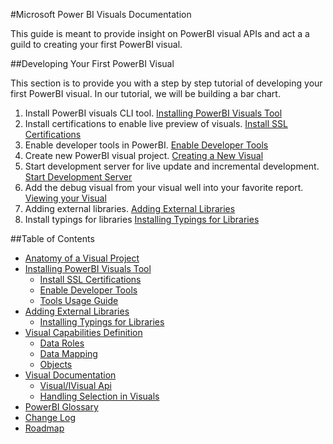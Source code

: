 #Microsoft Power BI Visuals Documentation

This guide is meant to provide insight on PowerBI visual APIs and act a a guild to creating your first PowerBI visual.
 
##Developing Your First PowerBI Visual
 
This section is to provide you with a step by step tutorial of developing your first PowerBI visual. In our tutorial, we will be building a bar chart.

1. Install PowerBI visuals CLI tool. [Installing PowerBI Visuals Tool](tools/README.md#installation)
2. Install certifications to enable live preview of visuals. [Install SSL Certifications](tools/CertificateSetup.md)
3. Enable developer tools in PowerBI. [Enable Developer Tools](tools/DebugVisualSetup.md)
4. Create new PowerBI visual project. [Creating a New Visual](tools/usage.md#creating-a-new-visual)
5. Start development server for live update and incremental development. [Start Development Server](tools/usage.md#testing-your-visual-in-powerbi)
6. Add the debug visual from your visual well into your favorite report. [Viewing your Visual](tools/usage.md#viewing-your-visual-in-powerbi)
7. Adding external libraries. [Adding External Libraries](Tutorial/ExternalLibraries.md)
8. Install typings for libraries [Installing Typings for Libraries](Tutorial/Typings.md)

##Table of Contents

* [Anatomy of a Visual Project](VisualProject.md)
* [Installing PowerBI Visuals Tool](tools/README.md#installation)
    * [Install SSL Certifications](tools/CertificateSetup.md)
    * [Enable Developer Tools](tools/DebugVisualSetup.md)
    * [Tools Usage Guide](tools/usage.md)
* [Adding External Libraries](Tutorial/ExternalLibraries.md)
    * [Installing Typings for Libraries](Tutorial/Typings.md)
* [Visual Capabilities Definition](Capabilities/Capabilities.md)
    * [Data Roles](Capabilities/Capabilities.md#define-the-data-fields-your-visual-expects---dataroles)
    * [Data Mapping](Capabilities/DataViewMappings.md)
    * [Objects](Capabilities/Objects.md)
* [Visual Documentation](Visual/Visual.md)
    * [Visual/IVisual Api](Visual/IVisualApi.md)
    * [Handling Selection in Visuals](Visual/Selection.md)
* [PowerBI Glossary](Glossary.md)
* [Change Log](ChangeLog.md)
* [Roadmap](Roadmap/README.md)
